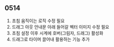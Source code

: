 ## 0514  

1. 초침 움직이는 로직 수정 필요  
2. 드래그 아웃 안내문 아래 들어갈 벡터 이미지 수정 필요  
3. 초침 설정 이후 시계에 호버(그림자, 드래그) 활성화  
4. 드래그로 타이머 끌어내 활용하는 기능 추가
